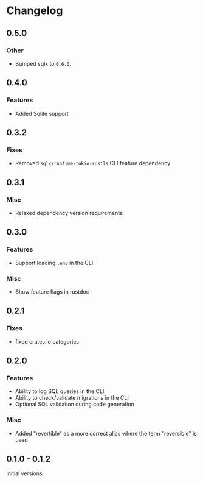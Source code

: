 # Changelog

## 0.5.0

### Other

- Bumped sqlx to `0.6.0`.

## 0.4.0

### Features

- Added Sqlite support

## 0.3.2

### Fixes

- Removed `sqlx/runtime-tokio-rustls` CLI feature dependency

## 0.3.1

### Misc

- Relaxed dependency version requirements

## 0.3.0

### Features

- Support loading `.env` in the CLI.

### Misc

- Show feature flags in rustdoc

## 0.2.1

### Fixes

- fixed crates.io categories

## 0.2.0

### Features

- Ability to log SQL queries in the CLI
- Ability to check/validate migrations in the CLI
- Optional SQL validation during code generation

### Misc

- Added "revertible" as a more correct alias where the term "reversible" is used

## 0.1.0 - 0.1.2

Initial versions
